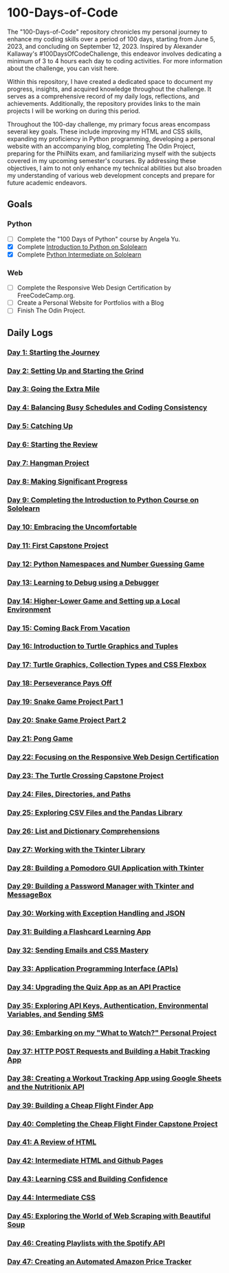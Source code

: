 # 100-Days-of-Code

The "100-Days-of-Code" repository chronicles my personal journey to enhance my coding skills over a period of 100 days, starting from June 5, 2023, and concluding on September 12, 2023. Inspired by Alexander Kallaway's #100DaysOfCodeChallenge, this endeavor involves dedicating a minimum of 3 to 4 hours each day to coding activities. For more information about the challenge, you can visit here.

Within this repository, I have created a dedicated space to document my progress, insights, and acquired knowledge throughout the challenge. It serves as a comprehensive record of my daily logs, reflections, and achievements. Additionally, the repository provides links to the main projects I will be working on during this period.

Throughout the 100-day challenge, my primary focus areas encompass several key goals. These include improving my HTML and CSS skills, expanding my proficiency in Python programming, developing a personal website with an accompanying blog, completing The Odin Project, preparing for the PhilNits exam, and familiarizing myself with the subjects covered in my upcoming semester's courses. By addressing these objectives, I aim to not only enhance my technical abilities but also broaden my understanding of various web development concepts and prepare for future academic endeavors.

## Goals

### Python

- [ ] Complete the "100 Days of Python" course by Angela Yu.
- [x] Complete [Introduction to Python on Sololearn](https://www.sololearn.com/certificates/CC-OESSQKOJ)
- [x] Complete [Python Intermediate on Sololearn](https://www.sololearn.com/certificates/CC-ZHQFMUNW)

### Web

- [ ] Complete the Responsive Web Design Certification by FreeCodeCamp.org.
- [ ] Create a Personal Website for Portfolios with a Blog
- [ ] Finish The Odin Project.

<!-- ### School
- [ ] Begin reviewing for the PhilNits exam.
- [ ] Start studying for my courses in the first semester of AY 2023-2024. -->

## Daily Logs

### [Day 1: Starting the Journey](https://github.com/johnivanpuayap/100-days-of-code/tree/main/Day%2001)

### [Day 2: Setting Up and Starting the Grind](https://github.com/johnivanpuayap/100-days-of-code/tree/main/Day%2002)

### [Day 3: Going the Extra Mile](https://github.com/johnivanpuayap/100-days-of-code/tree/main/Day%2003)

### [Day 4: Balancing Busy Schedules and Coding Consistency](https://github.com/johnivanpuayap/100-days-of-code/tree/main/Day%2004)

### [Day 5: Catching Up](https://github.com/johnivanpuayap/100-days-of-code/tree/main/Day%2005)

### [Day 6: Starting the Review](https://github.com/johnivanpuayap/100-days-of-code/tree/main/Day%2006)

### [Day 7: Hangman Project](https://github.com/johnivanpuayap/100-days-of-code/tree/main/Day%2007)

### [Day 8: Making Significant Progress](https://github.com/johnivanpuayap/100-days-of-code/tree/main/Day%2008)

### [Day 9: Completing the Introduction to Python Course on Sololearn](https://github.com/johnivanpuayap/100-days-of-code/tree/main/Day%2009)

### [Day 10: Embracing the Uncomfortable](https://github.com/johnivanpuayap/100-days-of-code/tree/main/Day%2010)

### [Day 11: First Capstone Project](https://github.com/johnivanpuayap/100-days-of-code/tree/main/Day%2011)

### [Day 12: Python Namespaces and Number Guessing Game](https://github.com/johnivanpuayap/100-days-of-code/tree/main/Day%2012)

### [Day 13: Learning to Debug using a Debugger](https://github.com/johnivanpuayap/100-days-of-code/tree/main/Day%2013)

### [Day 14: Higher-Lower Game and Setting up a Local Environment](https://github.com/johnivanpuayap/100-days-of-code/tree/main/Day%2014)

### [Day 15: Coming Back From Vacation](https://github.com/johnivanpuayap/100-days-of-code/tree/main/Day%2015)

### [Day 16: Introduction to Turtle Graphics and Tuples](https://github.com/johnivanpuayap/100-days-of-code/tree/main/Day%2016)

### [Day 17: Turtle Graphics, Collection Types and CSS Flexbox](https://github.com/johnivanpuayap/100-days-of-code/tree/main/Day%2017)

### [Day 18: Perseverance Pays Off](https://github.com/johnivanpuayap/100-days-of-code/tree/main/Day%2018)

### [Day 19: Snake Game Project Part 1](https://github.com/johnivanpuayap/100-days-of-code/tree/main/Day%2019)

### [Day 20: Snake Game Project Part 2](https://github.com/johnivanpuayap/100-days-of-code/tree/main/Day%2020)

### [Day 21: Pong Game](https://github.com/johnivanpuayap/100-days-of-code/tree/main/Day%2021)

### [Day 22: Focusing on the Responsive Web Design Certification](https://github.com/johnivanpuayap/100-days-of-code/tree/main/Day%2022)

### [Day 23: The Turtle Crossing Capstone Project](https://github.com/johnivanpuayap/100-days-of-code/tree/main/Day%2023)

### [Day 24: Files, Directories, and Paths](https://github.com/johnivanpuayap/100-days-of-code/tree/main/Day%2024)

### [Day 25: Exploring CSV Files and the Pandas Library](https://github.com/johnivanpuayap/100-days-of-code/tree/main/Day%2025)

### [Day 26: List and Dictionary Comprehensions](https://github.com/johnivanpuayap/100-days-of-code/tree/main/Day%2026)

### [Day 27: Working with the Tkinter Library](https://github.com/johnivanpuayap/100-days-of-code/tree/main/Day%2027)

### [Day 28: Building a Pomodoro GUI Application with Tkinter](https://github.com/johnivanpuayap/100-days-of-code/tree/main/Day%2028)

### [Day 29: Building a Password Manager with Tkinter and MessageBox](https://github.com/johnivanpuayap/100-days-of-code/tree/main/Day%2029)

### [Day 30: Working with Exception Handling and JSON](https://github.com/johnivanpuayap/100-days-of-code/tree/main/Day%2030)

### [Day 31: Building a Flashcard Learning App](https://github.com/johnivanpuayap/100-days-of-code/tree/main/Day%2031)

### [Day 32: Sending Emails and CSS Mastery](https://github.com/johnivanpuayap/100-days-of-code/tree/main/Day%2032)

### [Day 33: Application Programming Interface (APIs)](https://github.com/johnivanpuayap/100-days-of-code/tree/main/Day%2033)

### [Day 34: Upgrading the Quiz App as an API Practice](https://github.com/johnivanpuayap/100-days-of-code/tree/main/Day%2034)

### [Day 35: Exploring API Keys, Authentication, Environmental Variables, and Sending SMS](https://github.com/johnivanpuayap/100-days-of-code/tree/main/Day%2035)

### [Day 36: Embarking on my "What to Watch?" Personal Project](https://github.com/johnivanpuayap/100-days-of-code/tree/main/Day%2036)

### [Day 37: HTTP POST Requests and Building a Habit Tracking App](https://github.com/johnivanpuayap/100-days-of-code/tree/main/Day%2037)

### [Day 38: Creating a Workout Tracking App using Google Sheets and the Nutritionix API](https://github.com/johnivanpuayap/100-days-of-code/tree/main/Day%2038)

### [Day 39: Building a Cheap Flight Finder App](https://github.com/johnivanpuayap/100-days-of-code/tree/main/Day%2039)

### [Day 40: Completing the Cheap Flight Finder Capstone Project](https://github.com/johnivanpuayap/100-days-of-code/tree/main/Day%2040)

### [Day 41: A Review of HTML](https://github.com/johnivanpuayap/100-days-of-code/tree/main/Day%2041)

### [Day 42: Intermediate HTML and Github Pages](https://github.com/johnivanpuayap/100-days-of-code/tree/main/Day%2042)

### [Day 43: Learning CSS and Building Confidence](https://github.com/johnivanpuayap/100-days-of-code/tree/main/Day%2043)

### [Day 44: Intermediate CSS](https://github.com/johnivanpuayap/100-days-of-code/tree/main/Day%2044)

### [Day 45: Exploring the World of Web Scraping with Beautiful Soup](https://github.com/johnivanpuayap/100-days-of-code/tree/main/Day%2045)

### [Day 46: Creating Playlists with the Spotify API](https://github.com/johnivanpuayap/100-days-of-code/tree/main/Day%2046)

### [Day 47: Creating an Automated Amazon Price Tracker](https://github.com/johnivanpuayap/100-days-of-code/tree/main/Day%2047)
